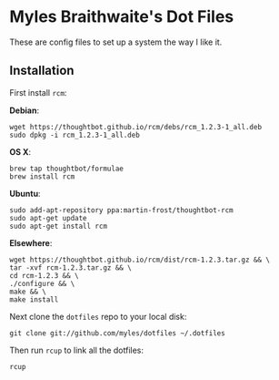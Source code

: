 # Myles Braithwaite's Dot Files

These are config files to set up a system the way I like it.


## Installation

First install `rcm`:

**Debian**:

	wget https://thoughtbot.github.io/rcm/debs/rcm_1.2.3-1_all.deb
	sudo dpkg -i rcm_1.2.3-1_all.deb

**OS X**:

	brew tap thoughtbot/formulae
	brew install rcm

**Ubuntu**:

	sudo add-apt-repository ppa:martin-frost/thoughtbot-rcm
	sudo apt-get update
	sudo apt-get install rcm

**Elsewhere**:

	wget https://thoughtbot.github.io/rcm/dist/rcm-1.2.3.tar.gz && \
	tar -xvf rcm-1.2.3.tar.gz && \
	cd rcm-1.2.3 && \
	./configure && \
	make && \
	make install

Next clone the `dotfiles` repo to your local disk:

	git clone git://github.com/myles/dotfiles ~/.dotfiles

Then run `rcup` to link all the dotfiles:

	rcup
